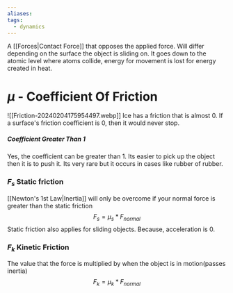 ```yaml
---
aliases: 
tags:
  - dynamics
---
```

A [[Forces|Contact Force]] that opposes the applied force.
Will differ depending on the surface the object is sliding on.
It goes down to the atomic level where atoms collide, energy for movement is lost for energy created in heat.
# $\mu$ - Coefficient Of Friction
![[Friction-20240204175954497.webp]]
Ice has a friction that is almost 0.
If a surface's friction coefficient is 0, then it would never stop.
##### Coefficient Greater Than 1
Yes, the coefficient can be greater than 1.
Its easier to pick up the object then it is to push it.
Its very rare but it occurs in cases like rubber of rubber.
### $F_s$ Static friction
[[Newton's 1st Law|Inertia]] will only be overcome if your normal force is greater than the static friction
$$F_{s}= \mu_{s}* F_{normal}$$
Static friction also applies for sliding objects. Because, acceleration is 0.
### $F_k$ Kinetic Friction
The value that the force is multiplied by when the object is in motion(passes inertia)
$$F_{k}= \mu_{k}* F_{normal}$$
